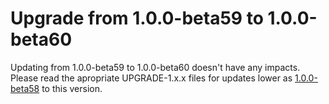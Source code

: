 # Upgrade from 1.0.0-beta59 to 1.0.0-beta60

Updating from 1.0.0-beta59 to 1.0.0-beta60 doesn't have any impacts. Please read the apropriate UPGRADE-1.x.x files for updates lower as [1.0.0-beta58](UPGRADE-1.0.0-beta58.md) to this version.